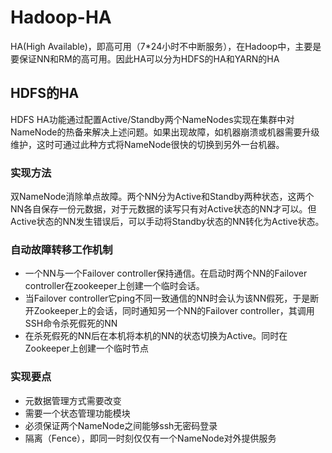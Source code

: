 # Hadoop-HA

HA(High Available)，即高可用（7*24小时不中断服务），在Hadoop中，主要是要保证NN和RM的高可用。因此HA可以分为HDFS的HA和YARN的HA

## HDFS的HA

HDFS HA功能通过配置Active/Standby两个NameNodes实现在集群中对NameNode的热备来解决上述问题。如果出现故障，如机器崩溃或机器需要升级维护，这时可通过此种方式将NameNode很快的切换到另外一台机器。

### 实现方法

双NameNode消除单点故障。两个NN分为Active和Standby两种状态，这两个NN各自保存一份元数据，对于元数据的读写只有对Active状态的NN才可以。但Active状态的NN发生错误后，可以手动将Standby状态的NN转化为Active状态。

### 自动故障转移工作机制

- 一个NN与一个Failover controller保持通信。在启动时两个NN的Failover controller在zookeeper上创建一个临时会话。
- 当Failover controller它ping不同一致通信的NN时会认为该NN假死，于是断开Zookeeper上的会话，同时通知另一个NN的Failover controller，其调用SSH命令杀死假死的NN
- 在杀死假死的NN后在本机将本机的NN的状态切换为Active。同时在Zookeeper上创建一个临时节点

### 实现要点

- 元数据管理方式需要改变
- 需要一个状态管理功能模块
- 必须保证两个NameNode之间能够ssh无密码登录
- 隔离（Fence），即同一时刻仅仅有一个NameNode对外提供服务
